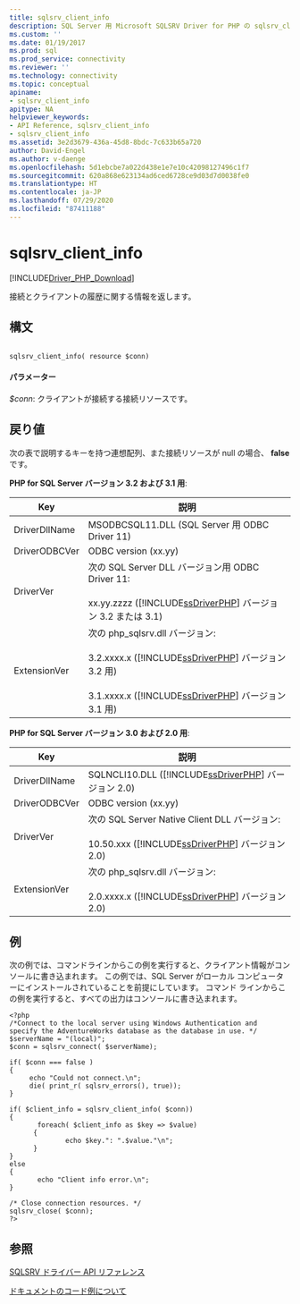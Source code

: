 ```yaml
---
title: sqlsrv_client_info
description: SQL Server 用 Microsoft SQLSRV Driver for PHP の sqlsrv_client_info 関数の API リファレンス。
ms.custom: ''
ms.date: 01/19/2017
ms.prod: sql
ms.prod_service: connectivity
ms.reviewer: ''
ms.technology: connectivity
ms.topic: conceptual
apiname:
- sqlsrv_client_info
apitype: NA
helpviewer_keywords:
- API Reference, sqlsrv_client_info
- sqlsrv_client_info
ms.assetid: 3e2d3679-436a-45d8-8bdc-7c633b65a720
author: David-Engel
ms.author: v-daenge
ms.openlocfilehash: 5d1ebcbe7a022d438e1e7e10c42098127496c1f7
ms.sourcegitcommit: 620a868e623134ad6ced6728ce9d03d7d0038fe0
ms.translationtype: HT
ms.contentlocale: ja-JP
ms.lasthandoff: 07/29/2020
ms.locfileid: "87411188"
---
```

# <a name="sqlsrv_client_info"></a>sqlsrv_client_info
[!INCLUDE[Driver_PHP_Download](../../includes/driver_php_download.md)]

接続とクライアントの履歴に関する情報を返します。  
  
## <a name="syntax"></a>構文  
  
```  
  
sqlsrv_client_info( resource $conn)  
```  
  
#### <a name="parameters"></a>パラメーター  
*$conn*: クライアントが接続する接続リソースです。  
  
## <a name="return-value"></a>戻り値  
次の表で説明するキーを持つ連想配列、また接続リソースが null の場合、 **false** です。  
  
**PHP for SQL Server バージョン 3.2 および 3.1 用**:  
  
|Key|説明|  
|-------|---------------|  
|DriverDllName|MSODBCSQL11.DLL (SQL Server 用 ODBC Driver 11)|  
|DriverODBCVer|ODBC version (xx.yy)|  
|DriverVer|次の SQL Server DLL バージョン用 ODBC Driver 11:<br /><br />xx.yy.zzzz ([!INCLUDE[ssDriverPHP](../../includes/ssdriverphp_md.md)] バージョン 3.2 または 3.1)|  
|ExtensionVer|次の php_sqlsrv.dll バージョン:<br /><br />3.2.xxxx.x ([!INCLUDE[ssDriverPHP](../../includes/ssdriverphp_md.md)] バージョン 3.2 用)<br /><br />3.1.xxxx.x ([!INCLUDE[ssDriverPHP](../../includes/ssdriverphp_md.md)] バージョン 3.1 用)|  
  
**PHP for SQL Server バージョン 3.0 および 2.0 用**:  
  
|Key|説明|  
|-------|---------------|  
|DriverDllName|SQLNCLI10.DLL ([!INCLUDE[ssDriverPHP](../../includes/ssdriverphp_md.md)] バージョン 2.0)|  
|DriverODBCVer|ODBC version (xx.yy)|  
|DriverVer|次の SQL Server Native Client DLL バージョン:<br /><br />10.50.xxx ([!INCLUDE[ssDriverPHP](../../includes/ssdriverphp_md.md)] バージョン 2.0)|  
|ExtensionVer|次の php_sqlsrv.dll バージョン:<br /><br />2.0.xxxx.x ([!INCLUDE[ssDriverPHP](../../includes/ssdriverphp_md.md)] バージョン 2.0)|  
  
## <a name="example"></a>例  
次の例では、コマンドラインからこの例を実行すると、クライアント情報がコンソールに書き込まれます。 この例では、SQL Server がローカル コンピューターにインストールされていることを前提にしています。 コマンド ラインからこの例を実行すると、すべての出力はコンソールに書き込まれます。  
  
```  
<?php  
/*Connect to the local server using Windows Authentication and   
specify the AdventureWorks database as the database in use. */  
$serverName = "(local)";  
$conn = sqlsrv_connect( $serverName);  
  
if( $conn === false )  
{  
     echo "Could not connect.\n";  
     die( print_r( sqlsrv_errors(), true));  
}  
  
if( $client_info = sqlsrv_client_info( $conn))  
{  
       foreach( $client_info as $key => $value)  
      {  
              echo $key.": ".$value."\n";  
      }  
}  
else  
{  
       echo "Client info error.\n";  
}  
  
/* Close connection resources. */  
sqlsrv_close( $conn);  
?>  
```  
  
## <a name="see-also"></a>参照  
[SQLSRV ドライバー API リファレンス](../../connect/php/sqlsrv-driver-api-reference.md)

[ドキュメントのコード例について](../../connect/php/about-code-examples-in-the-documentation.md)  
  
